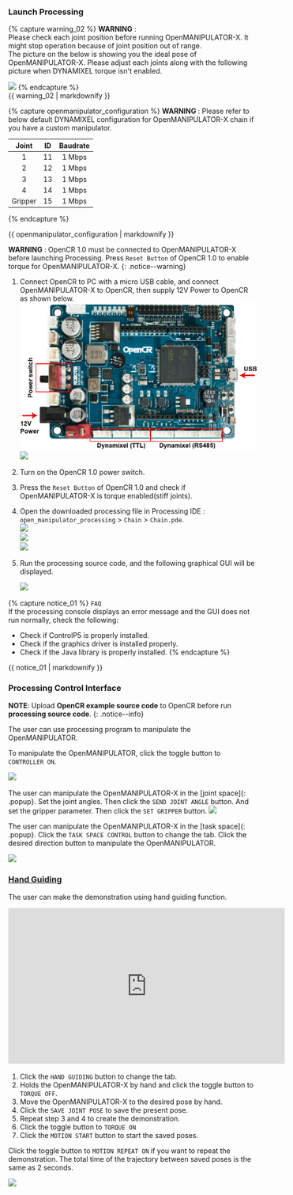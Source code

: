 
### Launch Processing

{% capture warning_02 %}
**WARNING** :  
Please check each joint position before running OpenMANIPULATOR-X. It might stop operation because of joint position out of range.  
The picture on the below is showing you the ideal pose of OpenMANIPULATOR-X. Please adjust each joints along with the following picture when DYNAMIXEL torque isn't enabled.    
  
<img src="/assets/images/platform/openmanipulator_x/open_manipulator_start_pose.png" width="250">
{% endcapture %}
<div class="notice--warning">{{ warning_02 | markdownify }}</div>

{% capture openmanipulator_configuration %}
**WARNING** : Please refer to below default DYNAMIXEL configuration for OpenMANIPULATOR-X chain if you have a custom manipulator.

|  Joint  | ID | Baudrate |
|:-------:|:--:|:--------:|
|    1    | 11 |  1 Mbps  |
|    2    | 12 |  1 Mbps  |
|    3    | 13 |  1 Mbps  |
|    4    | 14 |  1 Mbps  |
| Gripper | 15 |  1 Mbps  |

{% endcapture %}
<div class="notice--warning">{{ openmanipulator_configuration | markdownify }}</div>

**WARNING** : OpenCR 1.0 must be connected to OpenMANIPULATOR-X before launching Processing.
Press `Reset Button` of OpenCR 1.0 to enable torque for OpenMANIPULATOR-X.
{: .notice--warning}

1. Connect OpenCR to PC with a micro USB cable, and connect OpenMANIPULATOR-X to OpenCR, then supply 12V Power to OpenCR as shown below.  
  ![](/assets/images/platform/openmanipulator_x/OpenManipulator_opencr_setup.png)  
  ![](/assets/images/platform/openmanipulator_x/OpenManipulator_opencr_setup2.png)

2. Turn on the OpenCR 1.0 power switch.

3. Press the `Reset Button` of OpenCR 1.0 and check if OpenMANIPULATOR-X is torque enabled(stiff joints).

4. Open the downloaded processing file in Processing IDE : `open_manipulator_processing` > `Chain` > `Chain.pde`.  
  ![](/assets/images/platform/openmanipulator_x/processing_open1.png)  
  ![](/assets/images/platform/openmanipulator_x/processing_open2.png)  
  ![](/assets/images/platform/openmanipulator_x/processing_run.png)

5. Run the processing source code, and the following graphical GUI will be displayed.

    ![](/assets/images/platform/openmanipulator_x/OpenManipulator_chain_processing_2.png)

{% capture notice_01 %}
`FAQ`  
If the processing console displays an error message and the GUI does not run normally, check the following:
- Check if ControlP5 is properly installed.
- Check if the graphics driver is installed properly.
- Check if the Java library is properly installed.
{% endcapture %}
<div class="notice--warning">{{ notice_01 | markdownify }}</div>

### Processing Control Interface

**NOTE**: Upload **OpenCR example source code** to OpenCR before run **processing source code**.
{: .notice--info}

The user can use processing program to manipulate the OpenMANIPULATOR.

  To manipulate the OpenMANIPULATOR, click the toggle button to `CONTROLLER ON`.

  ![](/assets/images/platform/openmanipulator_x/OpenManipulator_chain_processing_3.png)


  The user can manipulate the OpenMANIPULATOR-X in the [joint space]{: .popup}.
  Set the joint angles. Then click the `SEND JOINT ANGLE` button. And set the gripper parameter. Then click the `SET GRIPPER` button.
  ![](/assets/images/platform/openmanipulator_x/OpenManipulator_chain_processing_4.png)

  The user can manipulate the OpenMANIPULATOR-X in the [task space]{: .popup}. Click the `TASK SPACE CONTROL` button to change the tab.
  Click the desired direction button to manipulate the OpenMANIPULATOR.

  ![](/assets/images/platform/openmanipulator_x/OpenManipulator_chain_processing_5.png)

### [Hand Guiding](#hand-guiding)

The user can make the demonstration using hand guiding function.

  <iframe width="560" height="315" src="https://www.youtube.com/embed/9mE9QgAro8A" frameborder="0" allow="accelerometer; autoplay; encrypted-media; gyroscope; picture-in-picture" allowfullscreen></iframe>

  1. Click the `HAND GUIDING` button to change the tab.
  2. Holds the OpenMANIPULATOR-X by hand and click the toggle button to `TORQUE OFF`.
  3. Move the OpenMANIPULATOR-X to the desired pose by hand.
  4. Click the `SAVE JOINT POSE` to save the present pose.
  5. Repeat step 3 and 4 to create the demonstration.
  6. Click the toggle button to `TORQUE ON`
  7. Click the `MOTION START` button to start the saved poses.

  Click the toggle button to `MOTION REPEAT ON` if you want to repeat the demonstration.
  The total time of the trajectory between saved poses is the same as 2 seconds.

  ![](/assets/images/platform/openmanipulator_x/OpenManipulator_chain_processing_6.png)

